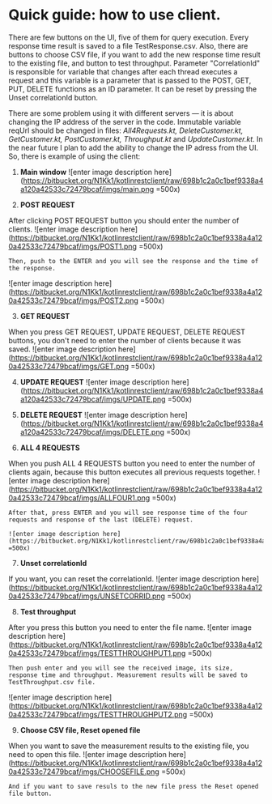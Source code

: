 ﻿# Quick guide: how to use client.

There are few buttons on the UI, five of them for query execution. Every response time result is saved to a file TestResponse.csv.
Also, there are buttons to choose CSV file, if you want to add the new response time result to the existing file, and button to test throughput. 
Parameter "CorrelationId" is responsible for variable that changes after each thread executes a request and this variable is a parameter that is passed to the POST, GET, PUT, DELETE functions as an ID parameter. It can be reset by pressing the Unset correlationId button.

There are some problem using it with different servers — it is about changing the IP address of the server in the code. Immutable variable reqUrl should be changed in files: *All4Requests.kt, DeleteCustomer.kt, GetCustomer.kt, PostCustomer.kt, Throughput.kt* and *UpdateCustomer.kt*. In the near future I plan to add the ability to change the IP adress from the UI. 
So, there is example of using the client:

 1. **Main window**
 ![enter image description here](https://bitbucket.org/N1Kk1/kotlinrestclient/raw/698b1c2a0c1bef9338a4a120a42533c72479bcaf/imgs/main.png =500x)
 
 2. **POST REQUEST**
 
 After clicking POST REQUEST button you should enter the number of clients.
![enter image description here](https://bitbucket.org/N1Kk1/kotlinrestclient/raw/698b1c2a0c1bef9338a4a120a42533c72479bcaf/imgs/POST1.png =500x)

	Then, push to the ENTER and you will see the response and the time of the response.
![enter image description here](https://bitbucket.org/N1Kk1/kotlinrestclient/raw/698b1c2a0c1bef9338a4a120a42533c72479bcaf/imgs/POST2.png =500x)

 3. **GET REQUEST**
 
When you press GET REQUEST, UPDATE REQUEST, DELETE REQUEST buttons, you don't need to enter the number of clients because it was saved.
![enter image description here](https://bitbucket.org/N1Kk1/kotlinrestclient/raw/698b1c2a0c1bef9338a4a120a42533c72479bcaf/imgs/GET.png =500x)

4. **UPDATE REQUEST**
![enter image description here](https://bitbucket.org/N1Kk1/kotlinrestclient/raw/698b1c2a0c1bef9338a4a120a42533c72479bcaf/imgs/UPDATE.png =500x)

5. **DELETE REQUEST**
![enter image description here](https://bitbucket.org/N1Kk1/kotlinrestclient/raw/698b1c2a0c1bef9338a4a120a42533c72479bcaf/imgs/DELETE.png =500x)

6. **ALL 4 REQUESTS**

When you push ALL 4 REQUESTS button you need to enter the number of clients again, because this button executes all previous requests together.
![enter image description here](https://bitbucket.org/N1Kk1/kotlinrestclient/raw/698b1c2a0c1bef9338a4a120a42533c72479bcaf/imgs/ALLFOUR1.png =500x)

    After that, press ENTER and you will see response time of the four requests and response of the last (DELETE) request.
    
    ![enter image description here](https://bitbucket.org/N1Kk1/kotlinrestclient/raw/698b1c2a0c1bef9338a4a120a42533c72479bcaf/imgs/ALLFOUR2.png =500x)

7. **Unset correlationId**

If you want, you can reset the correlationId.
![enter image description here](https://bitbucket.org/N1Kk1/kotlinrestclient/raw/698b1c2a0c1bef9338a4a120a42533c72479bcaf/imgs/UNSETCORRID.png =500x)

8. **Test throughput**

After you press this button you need to enter the file name.
![enter image description here](https://bitbucket.org/N1Kk1/kotlinrestclient/raw/698b1c2a0c1bef9338a4a120a42533c72479bcaf/imgs/TESTTHROUGHPUT1.png =500x)

	Then push enter and you will see the received image, its size, response time and throughput. Measurement results will be saved to TestThroughput.csv file.
![enter image description here](https://bitbucket.org/N1Kk1/kotlinrestclient/raw/698b1c2a0c1bef9338a4a120a42533c72479bcaf/imgs/TESTTHROUGHPUT2.png =500x)

9. **Choose CSV file, Reset opened file**

When you want to save the measurement results to the existing file, you need to open this file.
![enter image description here](https://bitbucket.org/N1Kk1/kotlinrestclient/raw/698b1c2a0c1bef9338a4a120a42533c72479bcaf/imgs/CHOOSEFILE.png =500x)

	And if you want to save resuls to the new file press the Reset opened file button. 
